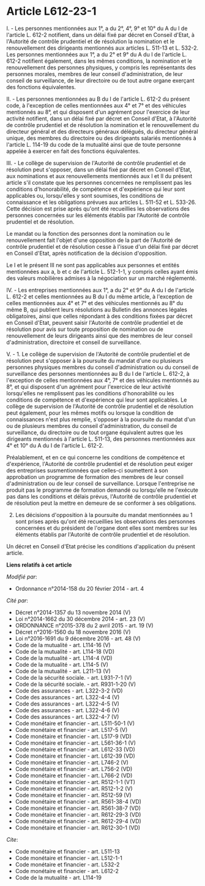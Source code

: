 # Article L612-23-1

I. - Les personnes mentionnées aux 1°, a du 2°, 4°, 9° et 10° du A du I de l'article L. 612-2 notifient, dans un délai fixé
par décret en Conseil d'Etat, à l'Autorité de contrôle prudentiel et de résolution la nomination et le renouvellement des
dirigeants mentionnés aux articles L. 511-13 et L. 532-2. Les personnes mentionnées aux 1°, a du 2° et 9° du A du I de
l'article L. 612-2 notifient également, dans les mêmes conditions, la nomination et le renouvellement des personnes
physiques, y compris les représentants des personnes morales, membres de leur conseil d'administration, de leur conseil de
surveillance, de leur directoire ou de tout autre organe exerçant des fonctions équivalentes. 

II. - Les personnes mentionnées au B du I de l'article L. 612-2 du présent code, à l'exception de celles mentionnées aux 4°
et 7° et des véhicules mentionnés au 8°, et qui disposent d'un agrément pour l'exercice de leur activité notifient, dans un
délai fixé par décret en Conseil d'Etat, à l'Autorité de contrôle prudentiel et de résolution la nomination et le
renouvellement du directeur général et des directeurs généraux délégués, du directeur général unique, des membres du
directoire ou des dirigeants salariés mentionnés à l'article L. 114-19 du code de la mutualité ainsi que de toute personne
appelée à exercer en fait des fonctions équivalentes. 

III. - Le collège de supervision de l'Autorité de contrôle prudentiel et de résolution peut s'opposer, dans un délai fixé par
décret en Conseil d'Etat, aux nominations et aux renouvellements mentionnés aux I et II du présent article s'il constate que
les personnes concernées ne remplissent pas les conditions d'honorabilité, de compétence et d'expérience qui leur sont
applicables ou, lorsqu'elles y sont soumises, les conditions de connaissance et les obligations prévues aux articles L.
511-52 et L. 533-26. Cette décision est prise après qu'ont été recueillies les observations des personnes concernées sur les
éléments établis par l'Autorité de contrôle prudentiel et de résolution. 

Le mandat ou la fonction des personnes dont la nomination ou le renouvellement fait l'objet d'une opposition de la part de
l'Autorité de contrôle prudentiel et de résolution cesse à l'issue d'un délai fixé par décret en Conseil d'Etat, après
notification de la décision d'opposition. 

Le I et le présent III ne sont pas applicables aux personnes et entités mentionnées aux a, b et c de l'article L. 512-1-1, y
compris celles ayant émis des valeurs mobilières admises à la négociation sur un marché réglementé. 

IV. - Les entreprises mentionnées aux 1°, a du 2° et 9° du A du I de l'article L. 612-2 et celles mentionnées au B du I du
même article, à l'exception de celles mentionnées aux 4° et 7° et des véhicules mentionnés au 8° du même B, qui publient
leurs résolutions au Bulletin des annonces légales obligatoires, ainsi que celles répondant à des conditions fixées par
décret en Conseil d'Etat, peuvent saisir l'Autorité de contrôle prudentiel et de résolution pour avis sur toute proposition
de nomination ou de renouvellement de leurs dirigeants ainsi que des membres de leur conseil d'administration, directoire et
conseil de surveillance. 

V. - 1. Le collège de supervision de l'Autorité de contrôle prudentiel et de résolution peut s'opposer à la poursuite du
mandat d'une ou plusieurs personnes physiques membres du conseil d'administration ou du conseil de surveillance des personnes
mentionnées au B du I de l'article L. 612-2, à l'exception de celles mentionnées aux 4°, 7° et des véhicules mentionnés au
8°, et qui disposent d'un agrément pour l'exercice de leur activité lorsqu'elles ne remplissent pas les conditions
d'honorabilité ou les conditions de compétence et d'expérience qui leur sont applicables. Le collège de supervision de
l'Autorité de contrôle prudentiel et de résolution peut également, pour les mêmes motifs ou lorsque la condition de
connaissances n'est plus remplie, s'opposer à la poursuite du mandat d'un ou de plusieurs membres du conseil
d'administration, du conseil de surveillance, du directoire ou de tout organe équivalent autres que les dirigeants mentionnés
à l'article L. 511-13, des personnes mentionnées aux 4° et 10° du A du I de l'article L. 612-2.

Préalablement, et en ce qui concerne les conditions de compétence et d'expérience, l'Autorité de contrôle prudentiel et de
résolution peut exiger des entreprises susmentionnées que celles-ci soumettent à son approbation un programme de formation
des membres de leur conseil d'administration ou de leur conseil de surveillance. Lorsque l'entreprise ne produit pas le
programme de formation demandé ou lorsqu'elle ne l'exécute pas dans les conditions et délais prévus, l'Autorité de contrôle
prudentiel et de résolution peut la mettre en demeure de se conformer à ses obligations. 

2. Les décisions d'opposition à la poursuite du mandat mentionnées au 1 sont prises après qu'ont été recueillies les
observations des personnes concernées et du président de l'organe dont elles sont membres sur les éléments établis par
l'Autorité de contrôle prudentiel et de résolution. 

Un décret en Conseil d'Etat précise les conditions d'application du présent article.

**Liens relatifs à cet article**

_Modifié par_:

  - Ordonnance n°2014-158 du 20 février 2014 - art. 4

_Cité par_:

  - Décret n°2014-1357 du 13 novembre 2014 (V)
  - Loi n°2014-1662 du 30 décembre 2014 - art. 23 (V)
  - ORDONNANCE n°2015-378 du 2 avril 2015 - art. 19 (V)
  - Décret n°2016-1560 du 18 novembre 2016 (V)
  - Loi n°2016-1691 du 9 décembre 2016 - art. 48 (V)
  - Code de la mutualité - art. L114-16 (V)
  - Code de la mutualité - art. L114-18 (VD)
  - Code de la mutualité - art. L114-4 (VD)
  - Code de la mutualité - art. L114-5 (V)
  - Code de la mutualité - art. L211-13 (V)
  - Code de la sécurité sociale. - art. L931-7-1 (V)
  - Code de la sécurité sociale. - art. R931-1-20 (V)
  - Code des assurances - art. L322-3-2 (VD)
  - Code des assurances - art. L322-4-4 (V)
  - Code des assurances - art. L322-4-5 (V)
  - Code des assurances - art. L322-4-6 (V)
  - Code des assurances - art. L322-4-7 (V)
  - Code monétaire et financier - art. L511-50-1 (V)
  - Code monétaire et financier - art. L517-5 (V)
  - Code monétaire et financier - art. L517-9 (VD)
  - Code monétaire et financier - art. L561-36-1 (V)
  - Code monétaire et financier - art. L612-33 (VD)
  - Code monétaire et financier - art. L612-39 (VD)
  - Code monétaire et financier - art. L746-2 (V)
  - Code monétaire et financier - art. L756-2 (VD)
  - Code monétaire et financier - art. L766-2 (VD)
  - Code monétaire et financier - art. R512-1-1 (VT)
  - Code monétaire et financier - art. R512-1-2 (V)
  - Code monétaire et financier - art. R512-59 (V)
  - Code monétaire et financier - art. R561-38-4 (VD)
  - Code monétaire et financier - art. R561-38-7 (VD)
  - Code monétaire et financier - art. R612-29-3 (VD)
  - Code monétaire et financier - art. R612-29-4 (VD)
  - Code monétaire et financier - art. R612-30-1 (VD)

_Cite_:

  - Code monétaire et financier - art. L511-13
  - Code monétaire et financier - art. L512-1-1
  - Code monétaire et financier - art. L532-2
  - Code monétaire et financier - art. L612-2
  - Code de la mutualité - art. L114-19
